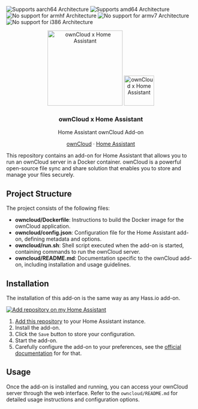 ![Supports aarch64 Architecture][aarch64-shield]
![Supports amd64 Architecture][amd64-shield]
![No support for armhf Architecture][armhf-shield]
![No support for armv7 Architecture][armv7-shield]
![No support for i386 Architecture][i386-shield]


<div align="center">
  <img src="https://upload.wikimedia.org/wikipedia/commons/f/f6/OwnCloud_logo_and_wordmark.svg" alt="ownCloud x Home Assistant" width="200"/>
  <img src="https://upload.wikimedia.org/wikipedia/en/thumb/4/49/Home_Assistant_logo_%282023%29.svg/1200px-Home_Assistant_logo_%282023%29.svg.png" alt="ownCloud x Home Assistant" width="80"/>

  <h3 align="center">ownCloud x Home Assistant</h3>
  Home Assistant ownCloud Add-on

  <p align="center">
    <a href="https://owncloud.com">ownCloud</a>
    &middot;
    <a href="https://www.home-assistant.io/docs/">Home Assistant</a>
  </p>
</div>

This repository contains an add-on for Home Assistant that allows you to run an ownCloud server in a Docker container. ownCloud is a powerful open-source file sync and share solution that enables you to store and manage your files securely.

## Project Structure

The project consists of the following files:

- **owncloud/Dockerfile**: Instructions to build the Docker image for the ownCloud application.
- **owncloud/config.json**: Configuration file for the Home Assistant add-on, defining metadata and options.
- **owncloud/run.sh**: Shell script executed when the add-on is started, containing commands to run the ownCloud server.
- **owncloud/README.md**: Documentation specific to the ownCloud add-on, including installation and usage guidelines.

## Installation

The installation of this add-on is the same way as any Hass.io add-on.

[![Add repository on my Home Assistant][repository-badge]][repository-url]

1. [Add this repository][repository] to your Home Assistant instance.
1. Install the add-on.
1. Click the `Save` button to store your configuration.
1. Start the add-on.
1. Carefully configure the add-on to your preferences, see the [official documentation](https://doc.owncloud.com/server/next/) for for that.

## Usage

Once the add-on is installed and running, you can access your ownCloud server through the web interface. Refer to the `owncloud/README.md` for detailed usage instructions and configuration options.


<!--

Notes to developers after forking or using the github template feature:
- While developing comment out the 'image' key from 'example/config.yaml' to make the supervisor build the addon
  - Remember to put this back when pushing up your changes.
- When you merge to the 'main' branch of your repository a new build will be triggered.
  - Make sure you adjust the 'version' key in 'example/config.yaml' when you do that.
  - Make sure you update 'example/CHANGELOG.md' when you do that.
  - The first time this runs you might need to adjust the image configuration on github container registry to make it public
  - You may also need to adjust the github Actions configuration (Settings > Actions > General > Workflow > Read & Write)
- Adjust the 'image' key in 'example/config.yaml' so it points to your username instead of 'home-assistant'.
  - This is where the build images will be published to.
- Rename the example directory.
  - The 'slug' key in 'example/config.yaml' should match the directory name.
- Adjust all keys/url's that points to 'home-assistant' to now point to your user/fork.
- Share your repository on the forums https://community.home-assistant.io/c/projects/9
- Do awesome stuff!
 -->

[aarch64-shield]: https://img.shields.io/badge/aarch64-yes-green.svg
[amd64-shield]: https://img.shields.io/badge/amd64-yes-green.svg
[armhf-shield]: https://img.shields.io/badge/armhf-no-red.svg
[armv7-shield]: https://img.shields.io/badge/armv7-no-red.svg
[i386-shield]: https://img.shields.io/badge/i386-no-red.svg


[repository]: https://github.com/alexbelgium/hassio-addons
[repository-badge]: https://img.shields.io/badge/Add%20repository%20to%20my-Home%20Assistant-41BDF5?logo=home-assistant&style=for-the-badge
[repository-url]: https://my.home-assistant.io/redirect/supervisor_add_addon_repository/?repository_url=https%3A%2F%2Fgithub.com%2Fmikitaliaukovich%2Fha-owncloud
[repo-url]: https://github.com/mikitaliaukovich/ha-owncloud
